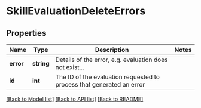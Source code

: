 # SkillEvaluationDeleteErrors

## Properties
Name | Type | Description | Notes
------------ | ------------- | ------------- | -------------
**error** | **string** | Details of the error, e.g. evaluation does not exist... | 
**id** | **int** | The ID of the evaluation requested to process that generated an error | 

[[Back to Model list]](../README.md#documentation-for-models) [[Back to API list]](../README.md#documentation-for-api-endpoints) [[Back to README]](../README.md)


